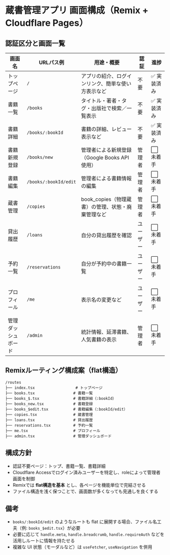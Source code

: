# 蔵書管理アプリ 画面構成（Remix + Cloudflare Pages）

## 認証区分と画面一覧

| 画面名             | URLパス例             | 用途・概要                                         | 認証     | 進捗       |
| ------------------ | --------------------- | -------------------------------------------------- | -------- | ---------- |
| トップページ       | `/`                   | アプリの紹介、ログインリンク、簡単な使い方表示など | 不要     | ✅ 実装済み |
| 書籍一覧           | `/books`              | タイトル・著者・タグ・出版社で検索／一覧表示       | 不要     | ✅ 実装済み |
| 書籍詳細           | `/books/:bookId`      | 書籍の詳細、レビュー表示など                       | 不要     | ✅ 実装済み   |
| 書籍新規登録       | `/books/new`          | 管理者による新規登録（Google Books API使用）       | 管理者   | ⬜ 未着手   |
| 書籍編集           | `/books/:bookId/edit` | 管理者による書籍情報の編集                         | 管理者   | ⬜ 未着手   |
| 蔵書管理           | `/copies`             | book_copies（物理蔵書）の管理、状態・廃棄管理など  | 管理者   | ⬜ 未着手   |
| 貸出履歴           | `/loans`              | 自分の貸出履歴を確認                               | ユーザー | ⬜ 未着手   |
| 予約一覧           | `/reservations`       | 自分が予約中の書籍一覧                             | ユーザー | ⬜ 未着手   |
| プロフィール       | `/me`                 | 表示名の変更など                                   | ユーザー | ⬜ 未着手   |
| 管理ダッシュボード | `/admin`              | 統計情報、延滞書籍、人気書籍の表示                 | 管理者   | ⬜ 未着手   |

## Remixルーティング構成案（flat構造）

```plaintext
/routes
├── index.tsx                  # トップページ
├── books.tsx                 # 書籍一覧
├── books_$.tsx               # 書籍詳細（:bookId）
├── books_new.tsx             # 書籍登録
├── books_$edit.tsx           # 書籍編集（:bookId/edit）
├── copies.tsx                # 蔵書管理
├── loans.tsx                 # 貸出履歴
├── reservations.tsx          # 予約一覧
├── me.tsx                    # プロフィール
├── admin.tsx                 # 管理ダッシュボード
```

## 構成方針
- 認証不要ページ：トップ、書籍一覧、書籍詳細
- Cloudflare Accessでログイン済みユーザーを特定し、roleによって管理者画面を制御
- Remixでは **flat構造を基本** とし、各ページを機能単位で完結させる
- ファイル構造を浅く保つことで、画面数が多くなっても見通しを良くする

## 備考
- `books/:bookId/edit` のようなルートも flat に展開する場合、ファイル名工夫（例: `books_$edit.tsx`）が必要
- 必要に応じて `handle.meta`, `handle.breadcrumb`, `handle.requireAuth` などを活用しルートに情報を持たせる
- 複雑な UI 状態（モーダルなど）は `useFetcher`, `useNavigation` を併用

